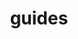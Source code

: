 ---
title: guides # This is important in order for it to appear in the Guides page. Do not change this.
order: 3
description: "How to Create a Subscription Notification"
videoSourceURL: https://www.youtube.com/embed/Dkd6tG_UxlI
videoTitle: "How to Create a Subscription Notification"
---